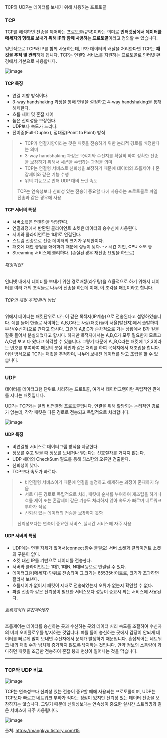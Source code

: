 TCP와 UDP는 데이터를 보내기 위해 사용하는 프로토콜

### TCP
TCP를 해석하면 전송을 제어하는 프로토콜(규약)이라는 의미로 **인터넷상에서 데이터를 메세지의 형태로 보내기 위해 IP와 함께 사용하는 프로토콜**이라고 정의할 수 있습니다.

일반적으로 TCP와 IP를 함께 사용하는데, IP가 데이터의 배달을 처리한다면 TCP는 **패킷을 추적 및 관리**하게 됩니다. TCP는 연결형 서비스를 지원하는 프로토콜로 인터넷 환경에서 기본으로 사용합니다.

![image](https://user-images.githubusercontent.com/118147296/220517747-f2869c45-13da-4320-9a12-0bc41a1e65b6.png)

#### TCP 특징
- 연결 지향 방식이다.
- 3-way handshaking 과정을 통해 연결을 설정하고 4-way handshaking을 통해 해제한다.
- 흐름 제어 및 혼잡 제어
- 높은 신뢰성을 보장한다.
- UDP보다 속도가 느리다.
- 전이중(Full-Duplex), 점대점(Point to Point) 방식

> - TCP가 연결지향이라는 것은 패킷을 전송하기 위한 논리적 경로를 배정한다는 의미
> - 3-way handshaking 과정은 목적지와 수신지를 확실히 하여 정확한 전송을 보장하기 위해서 세션을 수립하는 과정을 의미
> - TCP는 연결형 서비스로 신뢰성을 보장하기 때문에 데이터의 흐름제어나 혼잡제어와 같은 기능 수행
> - 위의 기능으로 인해 UDP 대비 느린 속도
> 
> TCP는 연속성보다 신뢰성 있는 전송이 중요할 때에 사용하는 프로토콜로 파일 전송과 같은 경우에 사용

#### TCP 서버의 특징
- 서버소켓은 연결만을 담당한다.
- 연결과정에서 반환된 클라이언트 소켓은 데이터의 송수신에 사용된다.
- 서버와 클라이언트는 1대1로 연결된다.
- 스트림 전송으로 전송 데이터의 크기가 무제한이다.
- 패킷에 대한 응답을 해야하기 때문에 성능이 낮다. -> 시간 지연, CPU 소모 등
- Streaming 서비스에 불리하다. (손실된 경우 재전송 요청을 하므로)

###### 패킷이란?
인터넷 내에서 데이터를 보내기 위한 경로배정(라우팅)을 효율적으로 하기 위해서 데이터를 여러 개의 조각들로 나누어 전송을 하는데 이때, 이 조각을 패킷이라고 합니다.

###### TCP의 패킷 추적/관리 방법
위에서 데이터는 패킷단위로 나누어 같은 목적지(IP계층)으로 전송된다고 설명하였습니다. 예를 들어 한줄로 서야하는 A,B,C라는 사람(패킷)들이 서울(발신지)에서 출발하여 부산(수신지)으로 간다고 합시다. 그런데 A,B,C가 순차적으로 가는 상황에서 B가 길을 잘못 들어서 분실되었다고 합시다. 하지만 목적지에서는 A,B,C가 모두 필요한지 모르고 A,C만 보고 다 왔다고 착각할 수 있습니다. 그렇기 때문에 A,,B,C라는 패킷에 1,2,3이라는 번호를 부여하여 패킷의 분실 확인과 같은 처리를 하여 목적지에서 재조립을 합니다. 이런 방식으로 TCP는 패킷을 추적하며, 나누어 보내진 데이터를 받고 조립을 할 수 있습니다.


------------------

### UDP
데이터를 데이터그램 단위로 처리하는 프로토콜, 여기서 데이터그램이란 독립적인 관계를 지니는 패킷입니다.

UDP는 TCP와는 달리 비연결형 프로토콜입니다. 연결을 위해 할당되는 논리적인 경로가 없는데, 각각 패킷은 다른 경로로 전송되고 독립적으로 처리합니다.

![image](https://user-images.githubusercontent.com/118147296/220517875-833a692a-d92e-4be6-bb78-a83b5ddcf7d5.png)

#### UDP 특징
- 비연결형 서비스로 데이터그램 방식을 제공한다.
- 정보를 주고 받을 때 정보를 보내거나 받는다는 신호절차를 거치지 않는다.
- UDP 헤더의 CheckSum 필드를 통해 최소한의 오류만 검출한다.
- 신뢰성이 낮다.
- TCP보다 속도가 빠르다.

> - 비연결형 서비스이기 때문에 연결을 설정하고 해제하는 과정이 존재하지 않음
> - 서로 다른 경로로 독립적으로 처리, 패킷에 순서를 부여하여 재조립을 하거나 흐름 제어 또는 혼잡제어 같은 기능도 처리하지 않아 속도가 빠르며 네트워크 부하가 적음
> - 신뢰성 있는 데이터의 전송을 보장하지 못함
>
> 신뢰성보다는 연속이 중요한 서비스, 실시간 서비스에 자주 사용

#### UDP 서버의 특징
- UDP에는 연결 자체가 없어서(connect 함수 불필요) 서버 소켓과 클라이언트 소켓의 구분이 없다.
- 소켓 대신 IP를 기반으로 데이터를 전송한다.
- 서버와 클라이언트는 1대1, 1대N, N대M 등으로 연결될 수 있다.
- 데이터그램(메세지) 단위로 전송되며 그 크기는 65535바이트로, 크기가 초과하면 잘라서 보낸다.
- 흐름제어가 없어서 패킷이 제대로 전송되었는지 오류가 없는지 확인할 수 없다.
- 파일 전송과 같은 신뢰성이 필요한 서비스보다 성능이 중요시 되는 서비스에 사용된다.


###### 흐름제어와 혼잡제어란?
흐름제어는 데이터를 송신하는 곳과 수신하는 곳의 데이터 처리 속도를 조절하여 수신자의 버퍼 오버플로우를 방지하는 것입니다. 예를 들어 송신하는 곳에서 감당이 안되게 데이터를 빠르게 많이 보내면 수신자에서 문제가 발생하기 때문입니다. 혼잡제어는 네트워크 내의 패킷 수가 넘치게 증가하지 않도록 방지하는 것입니다. 만약 정보의 소통량이 과다하면 패킷을 조금만 전송하여 혼잡 붕괴 현상이 일어나는 것을 막습니다.


--------------------

### TCP와 UDP 비교
![image](https://user-images.githubusercontent.com/118147296/220518823-48f9b796-396c-488d-ba39-37fe338b0616.png)

TCP는 연속성보다 신뢰성 있는 전송이 중요할 때에 사용되는 프로토콜이며,
UDP는 TCP보다 빠르고 네트워크 부하가 적다는 장점이 있지만 신뢰성 있는 데이터 전송을 보장하지는 않습니다.
그렇기 때문에 신뢰성보다는 연속성이 중요한 실시간 스트리밍과 같은 서비스에 자주 사용됩니다.

![image](https://user-images.githubusercontent.com/118147296/221514451-2f417dfd-64f1-4100-858e-6e2367370227.png)


출처. https://mangkyu.tistory.com/15
